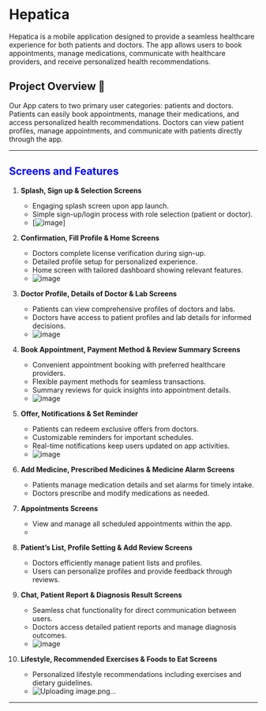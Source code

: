# Hepatica

Hepatica is a mobile application designed to provide a seamless healthcare experience for both patients and doctors. The app allows users to book appointments, manage medications, communicate with healthcare providers, and receive personalized health recommendations.

## Project Overview 📱

Our App caters to two primary user categories: patients and doctors. Patients can easily book appointments, manage their medications, and access personalized health recommendations. Doctors can view patient profiles, manage appointments, and communicate with patients directly through the app.

---

## <span style="color:blue">Screens and Features</span>

1. **Splash, Sign up & Selection Screens**
   - Engaging splash screen upon app launch.
   - Simple sign-up/login process with role selection (patient or doctor).
   - [![image](https://github.com/esraashabana/Application-for-Liver-Patients/assets/104281057/58b9ca80-eea8-4e64-954c-d97d87236abb)]

2. **Confirmation, Fill Profile & Home Screens**
   - Doctors complete license verification during sign-up.
   - Detailed profile setup for personalized experience.
   - Home screen with tailored dashboard showing relevant features.
   - ![image](https://github.com/esraashabana/Application-for-Liver-Patients/assets/104281057/163560d1-d724-4bf8-a849-acdabbad7aa9)


3. **Doctor Profile, Details of Doctor & Lab Screens**
   - Patients can view comprehensive profiles of doctors and labs.
   - Doctors have access to patient profiles and lab details for informed decisions.
   - ![image](https://github.com/esraashabana/Application-for-Liver-Patients/assets/104281057/9d518f2f-7cdb-4fa0-97bb-d4cfff2d2db2)


4. **Book Appointment, Payment Method & Review Summary Screens**
   - Convenient appointment booking with preferred healthcare providers.
   - Flexible payment methods for seamless transactions.
   - Summary reviews for quick insights into appointment details.
   - ![image](https://github.com/esraashabana/Application-for-Liver-Patients/assets/104281057/5343e087-7287-4aae-860b-5f741fa3bee0)


5. **Offer, Notifications & Set Reminder**
   - Patients can redeem exclusive offers from doctors.
   - Customizable reminders for important schedules.
   - Real-time notifications keep users updated on app activities.
   - ![image](https://github.com/esraashabana/Application-for-Liver-Patients/assets/104281057/6e9302d5-028e-4afd-ba27-4436279aeaa8)


6. **Add Medicine, Prescribed Medicines & Medicine Alarm Screens**
   - Patients manage medication details and set alarms for timely intake.
   - Doctors prescribe and modify medications as needed.

7. **Appointments Screens**
   - View and manage all scheduled appointments within the app.
   - 

8. **Patient’s List, Profile Setting & Add Review Screens**
   - Doctors efficiently manage patient lists and profiles.
   - Users can personalize profiles and provide feedback through reviews.

9. **Chat, Patient Report & Diagnosis Result Screens**
   - Seamless chat functionality for direct communication between users.
   - Doctors access detailed patient reports and manage diagnosis outcomes.
   - ![image](https://github.com/esraashabana/Application-for-Liver-Patients/assets/104281057/3403e357-9ade-46b3-9af7-aee9d3e17a90)


10. **Lifestyle, Recommended Exercises & Foods to Eat Screens**
    - Personalized lifestyle recommendations including exercises and dietary guidelines.
    - ![Uploading image.png…]()


---
